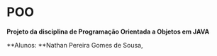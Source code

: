 # POO

**Projeto da disciplina de Programação Orientada a Objetos em JAVA**

**Alunos: **Nathan Pereira Gomes de Sousa, 

